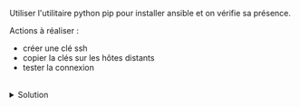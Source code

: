 Utiliser l'utilitaire python pip pour installer ansible et on vérifie sa présence.

Actions à réaliser :
- créer une clé ssh
- copier la clés sur les hôtes distants
- tester la connexion

<br>

<details>

<summary>Solution</summary>

Utiliser les commandes suivantes afin de créer les clés ssh privées et publiques du serveur puis les copier à distance

```plain
ssh-keygen
```{{exec}}

```plain
ssh-copy-id ubuntu@node01
```{{exec}}

```plain
ssh ubuntu@node01
```{{exec}}

</details>
